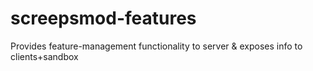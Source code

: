 # screepsmod-features
Provides feature-management functionality to server &amp; exposes info to clients+sandbox
